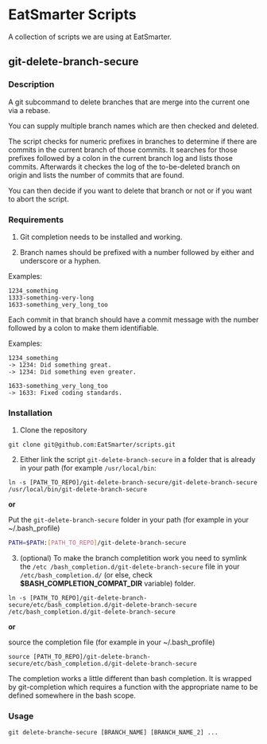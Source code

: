 # EatSmarter Scripts
A collection of scripts we are using at EatSmarter.

## git-delete-branch-secure
### Description
A git subcommand to delete branches that are merge into the current one via a
rebase.

You can supply multiple branch names which are then checked and deleted.

The script checks for numeric prefixes in branches to determine if there are
commits in the current branch of those commits.
It searches for those prefixes followed by a colon in the current branch log and
lists those commits.
Afterwards it checkes the log of the to-be-deleted branch on origin and lists
the number of commits that are found.

You can then decide if you want to delete that branch or not or if you want to
abort the script.

### Requirements
1. Git completion needs to be installed and working.

2. Branch names should be prefixed with a number followed by either and underscore
  or a hyphen.

  Examples:
  ```
  1234_something
  1333-something-very-long
  1633-something_very_long_too
  ```

  Each commit in that branch should have a commit message with the number followed
  by a colon to make them identifiable.

  Examples:
  ```
  1234_something
  -> 1234: Did something great.
  -> 1234: Did something even greater.

  1633-something_very_long_too
  -> 1633: Fixed coding standards.
  ```

### Installation

1. Clone the repository

  ```
  git clone git@github.com:EatSmarter/scripts.git
  ```

2. Either link the script `git-delete-branch-secure` in a folder that is already
  in your path (for example `/usr/local/bin`:

  ```
  ln -s [PATH_TO_REPO]/git-delete-branch-secure/git-delete-branch-secure /usr/local/bin/git-delete-branch-secure
  ```

  **or**

  Put the `git-delete-branch-secure` folder in your path (for example in your
  ~/.bash_profile)

  ```bash
  PATH=$PATH:[PATH_TO_REPO]/git-delete-branch-secure
  ```

3. (optional) To make the branch completition work you need to symlink the `/etc
  /bash_completion.d/git-delete-branch-secure` file in your
  `/etc/bash_completion.d/` (or else, check **$BASH_COMPLETION_COMPAT_DIR**
  variable) folder.

  ```
  ln -s [PATH_TO_REPO]/git-delete-branch-secure/etc/bash_completion.d/git-delete-branch-secure /etc/bash_completion.d/git-delete-branch-secure
  ```

  **or**

  source the completion file (for example in your ~/.bash_profile)

  ```
  source [PATH_TO_REPO]/git-delete-branch-secure/etc/bash_completion.d/git-delete-branch-secure
  ```

  The completion works a little different than bash completion. It is wrapped by
  git-completion which requires a function with the appropriate name to be
  defined somewhere in the bash scope.

### Usage
```
git delete-branche-secure [BRANCH_NAME] [BRANCH_NAME_2] ...
```

